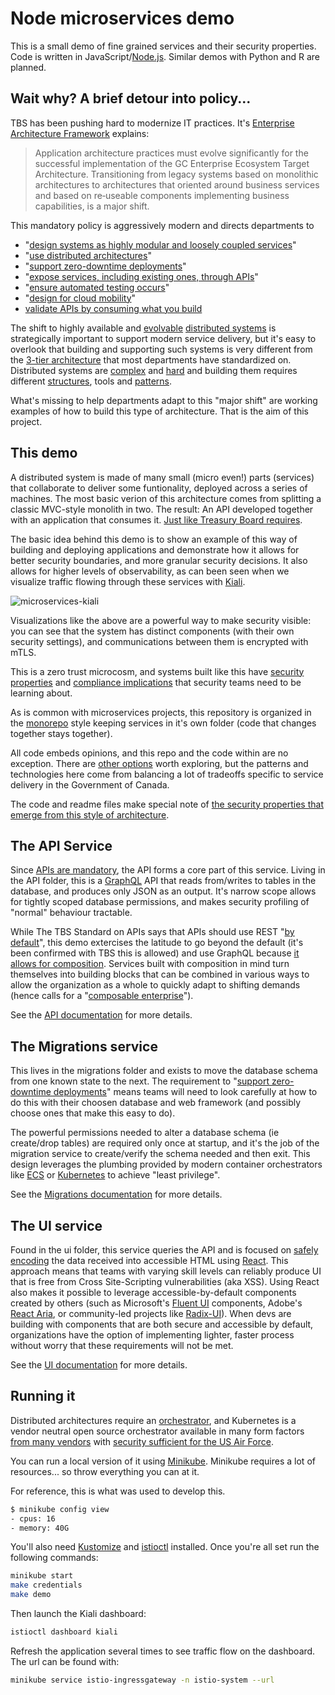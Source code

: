 # Node microservices demo

This is a small demo of fine grained services and their security properties. Code is written in JavaScript/[Node.js](https://nodejs.org). Similar demos with Python and R are planned.

## Wait why? A brief detour into policy...

TBS has been pushing hard to modernize IT practices. It's [Enterprise Architecture Framework](https://www.canada.ca/en/government/system/digital-government/policies-standards/government-canada-enterprise-architecture-framework.html) explains:
> Application architecture practices must evolve significantly for the successful implementation of the GC Enterprise Ecosystem Target Architecture. Transitioning from legacy systems based on monolithic architectures to architectures that oriented around business services and based on re‑useable components implementing business capabilities, is a major shift.

This mandatory policy is aggressively modern and directs departments to 
* "[design systems as highly modular and loosely coupled services](https://www.canada.ca/en/government/system/digital-government/policies-standards/government-canada-enterprise-architecture-framework.html#:~:text=design%20systems%20as%20highly%20modular%20and%20loosely%20coupled%20services)"
* "[use distributed architectures](https://www.canada.ca/en/government/system/digital-government/policies-standards/government-canada-enterprise-architecture-framework.html#:~:text=use%20distributed%20architectures)"
* "[support zero-downtime deployments](https://www.canada.ca/en/government/system/digital-government/policies-standards/government-canada-enterprise-architecture-framework.html#:~:text=support%20zero%E2%80%91downtime%20deployments)"
* "[expose services, including existing ones, through APIs](https://www.canada.ca/en/government/system/digital-government/policies-standards/government-canada-enterprise-architecture-framework.html#:~:text=expose%20services%2C%20including%20existing%20ones%2C%20through%20APIs)"
* "[ensure automated testing occurs](https://www.canada.ca/en/government/system/digital-government/policies-standards/government-canada-enterprise-architecture-framework.html#:~:text=ensure%20automated%20testing%20occurs)"
* "[design for cloud mobility](https://www.canada.ca/en/government/system/digital-government/policies-standards/government-canada-enterprise-architecture-framework.html#:~:text=design%20for%20cloud%20mobility)"
* [validate APIs by consuming what you build](https://www.canada.ca/en/government/system/digital-government/modern-emerging-technologies/government-canada-standards-apis.html#:~:text=Consume%20what%20you%20build)

The shift to highly available and [evolvable](https://www.amazon.ca/Building-Evolutionary-Architectures-Support-Constant/dp/1491986360/ref=sr_1_1) [distributed systems](https://www.freecodecamp.org/news/a-thorough-introduction-to-distributed-systems-3b91562c9b3c) is strategically important to support modern service delivery, but it's easy to overlook that building and supporting such systems is very different from the [3-tier architecture](https://www.gartner.com/en/documents/3352423) that most departments have standardized on. 
Distributed systems are [complex](https://how.complexsystems.fail) and [hard](https://www.youtube.com/watch?v=w9GP7MNbaRc) and building them requires different [structures](https://teamtopologies.com/key-concepts), tools and [patterns](https://microservices.io/).

What's missing to help departments adapt to this "major shift" are working examples of how to build this type of architecture. That is the aim of this project.

## This demo

A distributed system is made of many small (micro even!) parts (services) that collaborate to deliver some funtionality, deployed across a series of machines. The most basic verion of this architecture comes from splitting a classic MVC-style monolith in two. The result: An API developed together with an application that consumes it. [Just like Treasury Board requires](https://www.canada.ca/en/government/system/digital-government/modern-emerging-technologies/government-canada-standards-apis.html#:~:text=The%20best%20way%20to%20validate%20your%20API%20design%20is%20to%20consume%20it%20with%20a%20production%20application%20within%20your%20organization.).

The basic idea behind this demo is to show an example of this way of building and deploying applications and demonstrate how it allows for better security boundaries, and more granular security decisions. It also allows for higher levels of observability, as can been seen when we visualize traffic flowing through these services with [Kiali](https://kiali.io/).

![microservices-kiali](https://user-images.githubusercontent.com/109692/191849626-bd14c426-d536-4fbc-8bb0-fad20d5f2d5e.gif)

Visualizations like the above are a powerful way to make security visible: you can see that the system has distinct components (with their own security settings), and communications between them is encrypted with mTLS. 

This is a zero trust microcosm, and systems built like this have [security properties](https://www.youtube.com/watch?v=_omGtDfaAjI) and [compliance implications](https://www.youtube.com/watch?v=WgSMaiCaBpw&t=2162s) that security teams need to be learning about.

As is common with microservices projects, this repository is organized in the [monorepo](https://en.wikipedia.org/wiki/Monorepo) style keeping services in it's own folder (code that changes together stays together).

All code embeds opinions, and this repo and the code within are no exception. There are [other options](https://www.serverless.com/framework/docs/getting-started) worth exploring, but the patterns and technologies here come from balancing a lot of tradeoffs specific to service delivery in the Government of Canada.

The code and readme files make special note of [the security properties that emerge from this style of architecture](https://www.youtube.com/watch?v=VaE3jLPB4zU).

## The API Service

Since [APIs are mandatory](https://www.canada.ca/en/government/system/digital-government/policies-standards/government-canada-enterprise-architecture-framework.html#toc04:~:text=expose%20services%2C%20including%20existing%20ones%2C%20through%20APIs), the API forms a core part of this service. Living in the API folder, this is a [GraphQL](https://graphql.org) API that reads from/writes to tables in the database, and produces only JSON as an output. It's narrow scope allows for tightly scoped database permissions, and makes security profiling of "normal" behaviour tractable.

While The TBS Standard on APIs says that APIs should use REST "[by default](https://www.canada.ca/en/government/system/digital-government/modern-emerging-technologies/government-canada-standards-apis.html#:~:text=APIs%20must%20follow%20the%20RESTful%20model%20by%20default.)", this demo extercises the latitude to go beyond the default (it's been confirmed with TBS this is allowed) and use GraphQL because [it allows for composition](https://www.apollographql.com/docs/federation/federated-types/composition/). Services built with composition in mind turn themselves into building blocks that can be combined in various ways to allow the organization as a whole to quickly adapt to shifting demands (hence calls for a "[composable enterprise](https://www.gartner.com/en/doc/465932-future-of-applications-delivering-the-composable-enterprise)").

See the [API documentation](api/README.md) for more details.

## The Migrations service

This lives in the migrations folder and exists to move the database schema from one known state to the next. The requirement to "[support zero-downtime deployments](https://www.canada.ca/en/government/system/digital-government/policies-standards/government-canada-enterprise-architecture-framework.html#:~:text=support%20zero%E2%80%91downtime%20deployments)" means teams will need to look carefully at how to do this with their choosen database and web framework (and possibly choose ones that make this easy to do).

The powerful permissions needed to alter a database schema (ie create/drop tables) are required only once at startup, and it's the job of the migration service to create/verify the schema needed and then exit.
This design leverages the plumbing provided by modern container orchestrators like [ECS](https://twitter.com/nathankpeck/status/1104069162949849092) or [Kubernetes](https://kubernetes.io/docs/concepts/workloads/pods/init-containers/#understanding-init-containers) to achieve "least privilege".

See the [Migrations documentation](migrations/README.md) for more details.

## The UI service

Found in the ui folder, this service queries the API and is focused on [safely encoding](https://youtu.be/NcAYsC_TKCA?t=642) the data received into accessible HTML using [React](https://react.dev/). This approach means that teams with varying skill levels can reliably produce UI that is free from Cross Site-Scripting vulnerabilities (aka XSS). Using React also makes it possible to leverage accessible-by-default components created by others (such as Microsoft's [Fluent UI](https://learn.microsoft.com/en-us/shows/fluent-ui-insights/fluent-ui-insights-accessible-by-default) components, Adobe's [React Aria](https://react-spectrum.adobe.com/react-aria/index.html), or community-led projects like [Radix-UI](https://www.radix-ui.com/)).
When devs are building with components that are both secure and accessible by default, organizations have the option of implementing lighter, faster process without worry that these requirements will not be met.     

See the [UI documentation](ui/README.md) for more details.

## Running it

Distributed architectures require an [orchestrator](https://docs.microsoft.com/en-us/dotnet/architecture/microservices/architect-microservice-container-applications/scalable-available-multi-container-microservice-applications), and Kubernetes is a vendor neutral open source orchestrator available in many form factors [from many vendors](https://www.cncf.io/training/certification/software-conformance/#logos) with [security sufficient for the US Air Force](https://thenewstack.io/how-the-u-s-air-force-deployed-kubernetes-and-istio-on-an-f-16-in-45-days/).

You can run a local version of it using [Minikube](https://minikube.sigs.k8s.io/docs/). Minikube requires a lot of resources... so throw everything you can at it.

For reference, this is what was used to develop this.
```bash
$ minikube config view
- cpus: 16
- memory: 40G

```

You'll also need [Kustomize](https://kustomize.io/) and [istioctl](https://istio.io/latest/docs/setup/getting-started/#download) installed.
Once you're all set run the following commands:

```bash
minikube start
make credentials
make demo
```

Then launch the Kiali dashboard:
```bash
istioctl dashboard kiali
```

Refresh the application several times to see traffic flow on the dashboard. The url can be found with:
```bash
minikube service istio-ingressgateway -n istio-system --url
```
